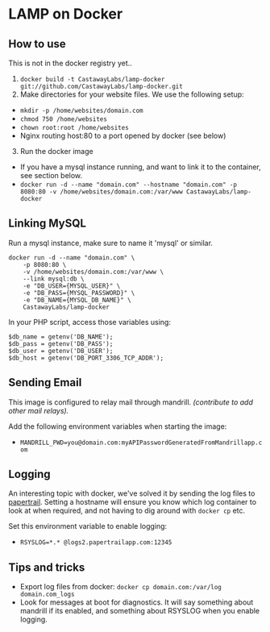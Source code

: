 
LAMP on Docker
==============

How to use
----------

This is not in the docker registry yet..

1. `docker build -t CastawayLabs/lamp-docker git://github.com/CastawayLabs/lamp-docker.git`
2. Make directories for your website files. We use the following setup:
 - `mkdir -p /home/websites/domain.com`
 - `chmod 750 /home/websites`
 - `chown root:root /home/websites`
 - Nginx routing host:80 to a port opened by docker (see below)
3. Run the docker image
 - If you have a mysql instance running, and want to link it to the container, see section below.
 - `docker run -d --name "domain.com" --hostname "domain.com" -p 8080:80 -v /home/websites/domain.com:/var/www CastawayLabs/lamp-docker`

Linking MySQL
-------------

Run a mysql instance, make sure to name it 'mysql' or similar.

```
docker run -d --name "domain.com" \
	-p 8080:80 \
	-v /home/websites/domain.com:/var/www \
	--link mysql:db \
	-e "DB_USER={MYSQL_USER}" \
	-e "DB_PASS={MYSQL_PASSWORD}" \
	-e "DB_NAME={MYSQL_DB_NAME}" \
	CastawayLabs/lamp-docker
```

In your PHP script, access those variables using:

```
$db_name = getenv('DB_NAME');
$db_pass = getenv('DB_PASS');
$db_user = getenv('DB_USER');
$db_host = getenv('DB_PORT_3306_TCP_ADDR');
```

Sending Email
-------------

This image is configured to relay mail through mandrill. _(contribute to add other mail relays)._

Add the following environment variables when starting the image:
- `MANDRILL_PWD=you@domain.com:myAPIPasswordGeneratedFromMandrillapp.com`

Logging
-------

An interesting topic with docker, we've solved it by sending the log files to [papertrail](papertrailapp.com). Setting a hostname will ensure you know which log container to look at when required, and not having to dig around with `docker cp` etc.

Set this environment variable to enable logging:
- `RSYSLOG=*.* @logs2.papertrailapp.com:12345`

Tips and tricks
---------------

- Export log files from docker: `docker cp domain.com:/var/log domain.com_logs`
- Look for messages at boot for diagnostics. It will say something about mandrill if its enabled, and something about RSYSLOG when you enable logging.
